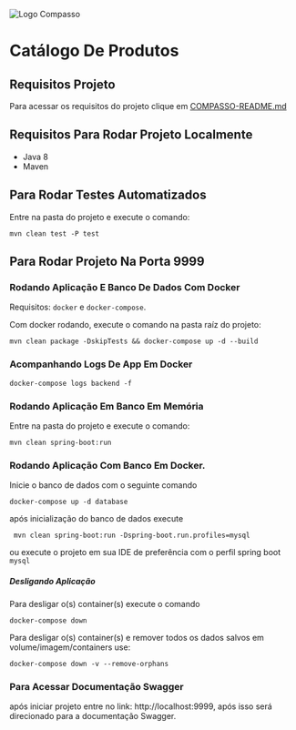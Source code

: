 ![Logo Compasso](https://compasso.com.br/wp-content/uploads/2020/07/LogoCompasso-Negativo.png)

# Catálogo De Produtos

## Requisitos Projeto

Para acessar os requisitos do projeto clique em [COMPASSO-README.md](COMPASSO-README.md)

## Requisitos Para Rodar Projeto Localmente

- Java 8
- Maven

## Para Rodar Testes Automatizados

Entre na pasta do projeto e execute o comando:

```shell
mvn clean test -P test
```

## Para Rodar Projeto Na Porta 9999

### Rodando Aplicação E Banco De Dados Com Docker

Requisitos: `docker` e `docker-compose`.

Com docker rodando, execute o comando na pasta raíz do projeto:

```shell
mvn clean package -DskipTests && docker-compose up -d --build
```

### Acompanhando Logs De App Em Docker

```shell
docker-compose logs backend -f
 ```

### Rodando Aplicação Em Banco Em Memória

Entre na pasta do projeto e execute o comando:

```shell
mvn clean spring-boot:run
```

### Rodando Aplicação Com Banco Em Docker.

Inicie o banco de dados com o seguinte comando

```shell
docker-compose up -d database
```

após inicialização do banco de dados execute

```shell
 mvn clean spring-boot:run -Dspring-boot.run.profiles=mysql
 ```

ou execute o projeto em sua IDE de preferência com o perfil spring boot `mysql`

##### Desligando Aplicação

Para desligar o(s) container(s) execute o comando

```shell
docker-compose down
```

Para desligar o(s) container(s) e remover todos os dados salvos em volume/imagem/containers use:

```shell
docker-compose down -v --remove-orphans 
```

### Para Acessar Documentação Swagger

após iniciar projeto entre no link:
http://localhost:9999, após isso será direcionado para a documentação Swagger.
